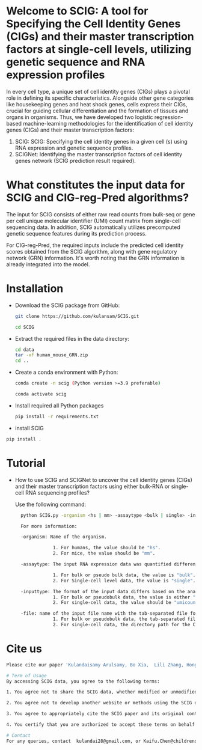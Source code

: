 # Welcome to SCIG: A tool for Specifying the Cell Identity Genes (CIGs) and their master transcription factors at single-cell levels, utilizing genetic sequence and RNA expression profiles
In every cell type, a unique set of cell identity genes (CIGs) plays a pivotal role in defining its specific characteristics. Alongside other gene categories like housekeeping genes and heat shock genes, cells express their CIGs, crucial for guiding cellular differentiation and the formation of tissues and organs in organisms. Thus, we have developed two logistic regression-based machine-learning methodologies for the identification of cell identity genes (CIGs) and their master transcription factors:

1. SCIG: SCIG: Specifying  the cell identity genes in a given cell (s) using RNA expression and genetic sequence profiles.
2. SCIGNet: Identifying the master transcription factors of cell identity genes network  (SCIG prediction result required).
   
# What constitutes the input data for SCIG and CIG-reg-Pred algorithms?

The input for SCIG consists of either raw read counts from bulk-seq or gene per cell unique molecular identifier (UMI) count matrix from single-cell sequencing data. In addition, SCIG automatically utilizes precomputed genetic sequence features during its prediction process.

For CIG-reg-Pred, the required inputs include the predicted cell identity scores obtained from the SCIG algorithm, along with gene regulatory network (GRN) information. It's worth noting that the GRN information is already integrated into the model.
# Installation
- Download the SCIG package from GitHub:
  ```sh
  git clone https://github.com/kulansam/SCIG.git
  ```
  ```sh
  cd SCIG
  ```
- Extract the required files in the data directory:
  ```sh
  cd data
  tar -xf human_mouse_GRN.zip
  cd ..
  ```
- Create a conda environment with Python:
  ```sh
  conda create -n scig (Python version >=3.9 preferable)
  ```
    ```sh
  conda activate scig
  ```
- Install required all Python packages
  ```sh
  pip install -r requirements.txt
  ```
-  install SCIG
  ```sh
  pip install .
  ```
# Tutorial 
- How to use SCIG and SCIGNet to uncover the cell identity genes (CIGs) and their master transcription factors using either bulk-RNA  or single-cell RNA sequencing profiles?

  Use the following command:
  
  ```sh
    python SCIG.py -organism <hs | mm> -assaytype <bulk | single> -inputtype <rawcount | tpm | umicount> -file <tab separated expression data file | cellranger output folder>
  ```
  ```sh
    For more information:
  
    -organism: Name of the organism.

                1. For humans, the value should be "hs".
                2. For mice, the value should be "mm".

    -assaytype: The input RNA expression data was quantified differently based on the level of analysis.

                1. For bulk or pseudo bulk data, the value is "bulk".
                2. For Single-cell level data, the value is "single".

    -inputtype: The format of the input data differs based on the analysis level.
                1. For bulk or pseudobulk data, the value is either "rawcount" or "tpm".
                2. For single-cell data, the value should be "umicount".
  
    -file: name of the input file name with the tab-separated file format.
                1. For bulk or pseudobulk data, the tab-separated file should contain the 'Genename' as the first column name and followed by expression values of cell type (s). Example: Genename<tab>celltype1<tab>..celltypen)
                2. For single-cell data, the directory path for the Cell Ranger output folder. It should contain the following files: barcodes.tsv, features.tsv, and matrix.mtx.

# Cite us
  ```sh
  Please cite our paper 'Kulandaisamy Arulsamy, Bo Xia,  Lili Zhang, Hong Chen & Kaifu Chen (2024). Machine Learning Uncovers Cell Identity Genes in Single Cells by Genetic Sequence Features
  ```
   ```sh
# Term of Usage
By accessing SCIG data, you agree to the following terms:

1. You agree not to share the SCIG data, whether modified or unmodified, with individuals outside your research group. This includes preventing access by unauthorized individuals and refraining from directly providing the data to others.

2. You agree not to develop another website or methods using the SCIG data without prior permission. Contact us for any such intentions.

3. You agree to appropriately cite the SCIG paper and its original contributions if utilized in your work.

4. You certify that you are authorized to accept these terms on behalf of your institution.

# Contact
For any queries, contact  kulandai28@gmail.com, or Kaifu.Chen@childrens.harvard.edu. Copy right @ Dr.Kaifu Chen lab, @ Boston Children's Hospital, Harvard Medical School
